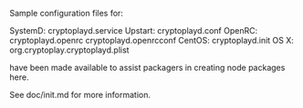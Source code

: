 Sample configuration files for:

SystemD: cryptoplayd.service
Upstart: cryptoplayd.conf
OpenRC:  cryptoplayd.openrc
         cryptoplayd.openrcconf
CentOS:  cryptoplayd.init
OS X:    org.cryptoplay.cryptoplayd.plist

have been made available to assist packagers in creating node packages here.

See doc/init.md for more information.
